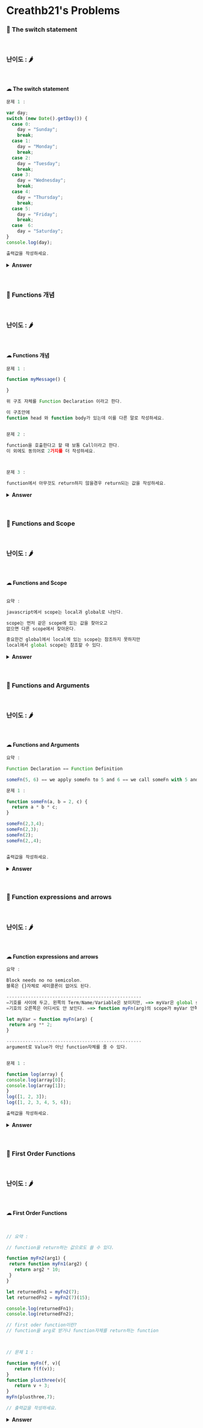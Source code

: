 # Creathb21's Problems



### 🎁 The switch statement

<br>

### 난이도 : 🌶

<br>

#### ☁︎ The switch statement


```javascript
문제 1 : 

var day;
switch (new Date().getDay()) {
  case 0:
    day = "Sunday";
    break;
  case 1:
    day = "Monday";
    break;
  case 2:
    day = "Tuesday";
    break;
  case 3:
    day = "Wednesday";
    break;
  case 4:
    day = "Thursday";
    break;
  case 5:
    day = "Friday";
    break;
  case  6:
    day = "Saturday";
}
console.log(day);

출력값을 작성하세요.

````


<details><summary><b>Answer</b></summary>

<p>

```javascript

````

 </p>
 </details>
 <br>
 <br>


### 🎁 Functions 개념

<br>

### 난이도 : 🌶

<br>

#### ☁︎  Functions 개념

```javascript
문제 1 : 

function myMessage() {

}

위 구조 자체를 Function Declaration 이라고 한다.

이 구조안에
function head 와 function body가 있는데 이를 다른 말로 작성하세요.


문제 2 :

function을 호출한다고 할 때 보통 Call이라고 한다.
이 외에도 동의어로 2가지를 더 작성하세요.



문제 3 :

function에서 아무것도 return하지 않을경우 return되는 값을 작성하세요.


```

<details><summary><b>Answer</b></summary>
<p>

```javasript


```

</p>
</details>
<br>
<br>

### 🎁 Functions and Scope

<br>

### 난이도 : 🌶

<br>

#### ☁︎ Functions and Scope


 ```javascript

요약 :

javascript에서 scope는 local과 global로 나뉜다.

scope는 먼저 같은 scope에 있는 값을 찾아오고
없으면 다른 scope에서 찾아온다.

중요한건 global에서 local에 있는 scope는 참조하지 못하지만
local에서 global scope는 참조할 수 있다.

````



<details><summary><b>Answer</b></summary>

  <p>

```javascript


````

 </p>
 </details>
 <br>
 <br>


### 🎁 Functions and Arguments

<br>


### 난이도 : 🌶

<br>

#### ☁︎ Functions and Arguments


```javascript
요약 :

Function Declaration == Function Definition

someFn(5, 6) == we apply someFn to 5 and 6 == we call someFn with 5 and 6

문제 1 :

function someFn(a, b = 2, c) {
  return a * b * c;
}

someFn(2,3,4);
someFn(2,3);
someFn(2);
someFn(2,,4);


출력값을 작성하세요.


````

<details>
<summary><b>Answer</b></summary>

<p>

```javascript



````

</p>
</details>
<br>
<br>

### 🎁 Function expressions and arrows

<br>

### 난이도 : 🌶

<br>

#### ☁︎ Function expressions and arrows


 ```javascript
요약 :

Block needs no no semicolon.
블록은 {}자체로 세미콜론이 없어도 된다.

--------------------------------------------------
=기호를 사이에 두고, 왼쪽의 Term/Name/Variable은 보이지만, ==> myVar은 global scope로 인식
=기호의 오른쪽은 어디서도 안 보인다. ==> function myFn(arg)의 scope가 myVar 안쪽에 숨음

let myVar = function myFn(arg) {
  return arg ** 2;
}

--------------------------------------------------
argument로 Value가 아닌 function자체를 줄 수 있다.


문제 1 :

function log(array) {
 console.log(array[0]);
 console.log(array[1]);
}
log([1, 2, 3]);
log([1, 2, 3, 4, 5, 6]);

출력값을 작성하세요.
````



<details><summary><b>Answer</b></summary>

  <p>

```javascript

````

 </p>
 </details>
 <br>
 <br>

### 🎁 First Order Functions

<br>

### 난이도 : 🌶

<br>

#### ☁︎ First Order Functions


 ```javascript


// 요약 :

// function을 return하는 값으로도 쓸 수 있다.

function myFn2(arg1) {
  return function myFn1(arg2) {
    return arg2 * 10;
  }
}

let returnedFn1 = myFn2(7);
let returnedFn2 = myFn2(7)(15);

console.log(returnedFn1);
console.log(returnedFn2);

// first oder function이란?
// function을 arg로 받거나 function자체를 return하는 function



// 문제 1 :

function myFn(f, v){
	return f(f(v));
}
function plusthree(v){
	return v + 3;
}
myFn(plusthree,7);

// 출력값을 작성하세요.

````



<details><summary><b>Answer</b></summary>

  <p>

```javascript

````

 </p>
 </details>
 <br>
 <br>
